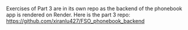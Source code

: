 Exercises of Part 3 are in its own repo as the backend of the phonebook app is rendered on Render. Here is the part 3 repo: https://github.com/xiranlu427/FSO_phonebook_backend